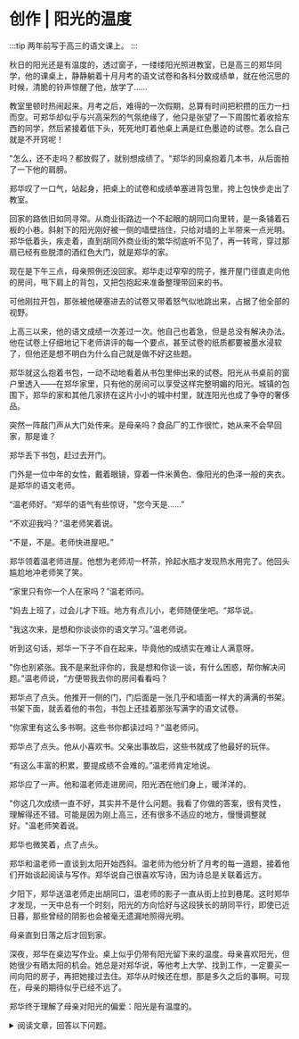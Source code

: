 # 创作 | 阳光的温度

:::tip
两年前写于高三的语文课上。
:::

秋日的阳光还是有温度的，透过窗子，一缕缕阳光照进教室，已是高三的郑华同学，他的课桌上，静静躺着十月月考的语文试卷和各科分数成绩单，就在他沉思的时候，清脆的铃声惊醒了他，放学了……

教室里顿时热闹起来。月考之后，难得的一次假期，总算有时间把积攒的压力一扫而空。可郑华却似乎与兴高采烈的气氛绝缘了，他只是张望了一下周围忙着收拾东西的同学，然后紧接着低下头，死死地盯着他桌上满是红色墨迹的试卷。怎么自己就是不开窍呢！

"怎么，还不走吗？都放假了，就别想成绩了。"郑华的同桌抱着几本书，从后面拍了一下他的肩膀。

郑华叹了一口气，站起身，把桌上的试卷和成绩单塞进背包里，挎上包快步走出了教室。

回家的路依旧如同寻常。从商业街路边一个不起眼的胡同口向里转，是一条铺着石板的小巷。斜射下的阳光刚好被一侧的墙壁挡住，只给对墙的上半带来一点光明。郑华低着头，疾走着，直到胡同外商业街的繁华彻底听不见了，再一转弯，穿过那扇已经有些脱漆的酒红色大门，就是郑华的家。

现在是下午三点，母亲照例还没回家。郑华走过窄窄的院子，推开屋门径直走向他的房间，甩下肩上的背包，又把包抱起来准备整理带回来的书。

可他刚拉开包，那张被他硬塞进去的试卷又带着怒气似地跳出来，占据了他全部的视野。

上高三以来，他的语文成绩一次差过一次。他自己也着急，但是总没有解决办法。他在试卷上仔细地记下老师讲评的每一个要点，甚至试卷的纸质都要被墨水浸软了，但他还是想不明白为什么自己就是做不好这些题。

郑华就这么抱着书包，一动不动地看着从书包里伸出来的试卷。阳光从书桌前的窗户里透入——在郑华家里，只有他的房间可以享受这样完整明媚的阳光。城镇的包围下，郑华的家和其他几家挤在这片小小的城中村里，就连阳光也成了争夺的奢侈品。

突然一阵敲门声从大门处传来。是母亲吗？食品厂的工作很忙，她从来不会早回家，那是谁？

郑华丢下书包，赶过去开门。

门外是一位中年的女性，戴着眼镜，穿着一件米黄色、像阳光的色泽一般的夹衣。是郑华的语文老师。

“温老师好。“郑华的语气有些惊讶，"您今天是……”

“不欢迎我吗？”温老师笑着说。

“不是，不是。老师快进屋吧。”

郑华领着温老师进屋。他想为老师沏一杯茶，拎起水瓶才发现热水用完了。他回头尴尬地冲老师笑了笑。

“家里只有你一个人在家吗？”温老师问。

"妈去上班了，过会儿才下班。地方有点儿小，老师随便坐吧。“郑华说。

"我这次来，是想和你谈谈你的语文学习。”温老师说。

听到这句话，郑华一下子不自在起来，毕竟他的成绩实在难让人满意呀。

"你也别紧张。我不是来批评你的，我是想和你谈一谈，有什么困惑，帮你解决问题。”温老师说，“方便带我去你的房间看看吗？

郑华点了点头。他推开一侧的门，门后面是一张几乎和墙面一样大的满满的书架。书架下面，就丢着他的书包，书包上还挂着那张写满字的语文试卷。

“你家里有这么多书啊。这些书你都读过吗？"温老师问。

郑华点了点头。他从小喜欢书。父亲出事故后，这些书就成了他最好的玩伴。

“有这么丰富的积累，要提成绩不会难的。”温老师肯定地说。

郑华应了一声。他和温老师走进房间，阳光洒在他们身上，暖洋洋的。

"你这几次成绩一直不好，其实并不是什么问题。我看了你做的答案，很有灵性，理解得还不错。可能是因为刚上高三，还有很多不适应的地方，慢慢调整就好。"温老师笑着说。

郑华也微笑着，点了点头。

郑华和温老师一直谈到太阳开始西斜。温老师为他分析了月考的每一道题，接着他们开始谈起阅读与写作。郑华说自己很喜欢写诗，因为诗总是关联着远方。

夕阳下，郑华送温老师走出胡同口，温老师的影子一直从街上拉到巷尾。这时郑华才发现，一天中总有一个时刻，阳光的方向恰好与这段狭长的胡同平行，即使已近日暮，那些曾经的阴影也会被毫无遗漏地照得光明。

母亲直到日落之后才回到家。

深夜，郑华在桌边写作业。桌上似乎仍带有阳光留下来的温度。母亲喜欢阳光，但她很少有晒太阳的机会。她总是对郑华说，等他考上大学、找到工作，一定要买一间向阳的房子，再把她接过去住。郑华从时候还在想，那是多久之后的事啊。可现在，母亲的期待似乎已经不远了。

郑华终于理解了母亲对阳光的偏爱：阳光是有温度的。

<details>
<summary>阅读文章，回答以下问题。</summary>

1. 本文以“阳光的温度”为题，有何用意？
2. 汪曾祺说过：“传神阿堵，正在这些闲中着色之处。”结合本文，分析“闲笔”的妙用。

</details>